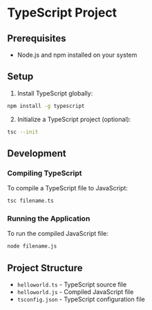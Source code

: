 # TypeScript Project

## Prerequisites
- Node.js and npm installed on your system

## Setup

1. Install TypeScript globally:
```bash
npm install -g typescript
```

2. Initialize a TypeScript project (optional):
```bash
tsc --init
```

## Development

### Compiling TypeScript
To compile a TypeScript file to JavaScript:
```bash
tsc filename.ts
```

### Running the Application
To run the compiled JavaScript file:
```bash
node filename.js
```

## Project Structure
- `helloworld.ts` - TypeScript source file
- `helloworld.js` - Compiled JavaScript file
- `tsconfig.json` - TypeScript configuration file
